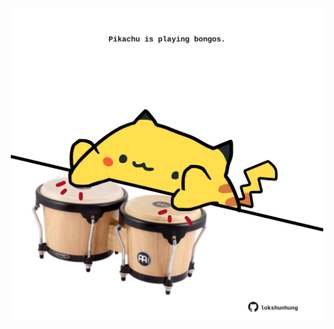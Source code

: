 <!-- built at 14/02/2021, 07:01:37 UTC -->
<p align="center">
  <img width="500" height="500" src="./ReadmeImage.svg">
</p>
